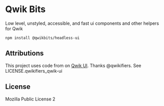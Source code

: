 # Qwik Bits

Low level, unstyled, accessible, and fast ui components and other helpers for Qwik

`npm install @qwikbits/headless-ui`

## Attributions

This project uses code from on <a href="https://github.com/qwikifiers/qwik-ui">Qwik UI</a>. Thanks @qwikifiers.
See LICENSE.qwikifiers_qwik-ui

## License

Mozilla Public License 2
